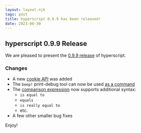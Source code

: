 ```yaml
---
layout: layout.njk
tags: post
title: hyperscript 0.9.9 has been released!
date: 2023-06-30
---
```


## hyperscript 0.9.9 Release

We are pleased to present the [0.9.9 release](https://unpkg.com/browse/hyperscript.org@0.9.9/) of hyperscript.

### Changes

* A new [cookie API](/expressions/cookes) was added
* The `beep!` print-debug tool can now be used [as a command](/commands/beep)
* The [comparison expression](/expressions/comparison-operator) now supports additional syntax:
  * `is equal to`
  * `equals`
  * `is really equal to`
  * etc.
* A few other smaller bug fixes

Enjoy!